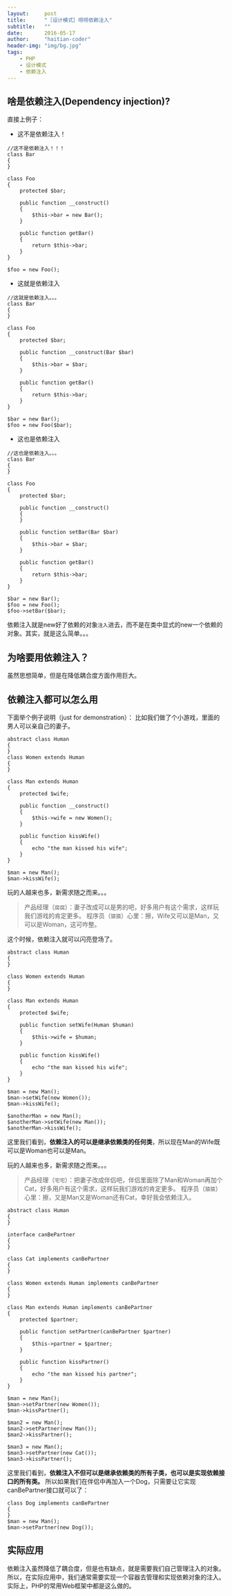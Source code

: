 ```yaml
---
layout:     post
title:      "［设计模式］唠唠依赖注入"
subtitle:   ""
date:       2016-05-17
author:     "haitian-coder"
header-img: "img/bg.jpg"
tags:
    - PHP
    - 设计模式
    - 依赖注入
---
```



## 啥是依赖注入(Dependency injection)? ##
直接上例子：

 - 这不是依赖注入！

```
//这不是依赖注入！！！
class Bar
{
}

class Foo
{
    protected $bar;

    public function __construct()
    {
        $this->bar = new Bar();
    }

    public function getBar()
    {
        return $this->bar;
    }
}

$foo = new Foo();
```

 - 这就是依赖注入

```
//这就是依赖注入。。。
class Bar
{
}

class Foo
{
    protected $bar;

    public function __construct(Bar $bar)
    {
        $this->bar = $bar;
    }

    public function getBar()
    {
        return $this->bar;
    }
}

$bar = new Bar();
$foo = new Foo($bar);
```
 - 这也是依赖注入

```
//这也是依赖注入。。。
class Bar
{
}

class Foo
{
    protected $bar;

    public function __construct()
    {
    }
    
    public function setBar(Bar $bar)
    {
        $this->bar = $bar;
    }

    public function getBar()
    {
        return $this->bar;
    }
}

$bar = new Bar();
$foo = new Foo();
$foo->setBar($bar);
```
依赖注入就是new好了依赖的对象`注入`进去，而不是在类中显式的new一个依赖的对象。其实，就是这么简单。。。

## 为啥要用依赖注入？ ##

虽然思想简单，但是在降低耦合度方面作用巨大。

## 依赖注入都可以怎么用 ##

下面举个例子说明（just for demonstration）：
比如我们做了个小游戏，里面的男人可以亲自己的妻子。

```
abstract class Human
{
}
class Women extends Human
{
}

class Man extends Human
{
    protected $wife;

    public function __construct()
    {
        $this->wife = new Women();
    }

    public function kissWife()
    {
        echo "the man kissed his wife";
    }
}

$man = new Man();
$man->kissWife();
```
玩的人越来也多，新需求随之而来。。。

> 产品经理（`腐腐`）：妻子改成可以是男的吧，好多用户有这个需求，这样玩我们游戏的肯定更多。
> 程序员（`猿猿`）心里：擦，Wife又可以是Man，又可以是Woman，这可咋整。

这个时候，依赖注入就可以闪亮登场了。

```
abstract class Human
{
}

class Women extends Human
{
}

class Man extends Human
{
    protected $wife;

    public function setWife(Human $human)
    {
        $this->wife = $human;
    }

    public function kissWife()
    {
        echo "the man kissed his wife";
    }
}

$man = new Man();
$man->setWife(new Women());
$man->kissWife();

$anotherMan = new Man();
$anotherMan->setWife(new Man());
$anotherMan->kissWife();
```
这里我们看到，**依赖注入的可以是继承依赖类的任何类**，所以现在Man的Wife既可以是Woman也可以是Man。

玩的人越来也多，新需求随之而来。。。

> 产品经理（`宅宅`）：把妻子改成伴侣吧，伴侣里面除了Man和Woman再加个Cat，好多用户有这个需求，这样玩我们游戏的肯定更多。
> 程序员（`猿猿`）心里：擦，又是Man又是Woman还有Cat，幸好我会依赖注入。

```
abstract class Human
{
}

interface canBePartner
{
}

class Cat implements canBePartner
{
}

class Women extends Human implements canBePartner
{
}

class Man extends Human implements canBePartner
{
    protected $partner;

    public function setPartner(canBePartner $partner)
    {
        $this->partner = $partner;
    }

    public function kissPartner()
    {
        echo "the man kissed his partner";
    }
}

$man = new Man();
$man->setPartner(new Women());
$man->kissPartner();

$man2 = new Man();
$man2->setPartner(new Man());
$man2->kissPartner();

$man3 = new Man();
$man3->setPartner(new Cat());
$man3->kissPartner();
```

这里我们看到，**依赖注入不但可以是继承依赖类的所有子类，也可以是实现依赖接口的所有类。**
所以如果我们在伴侣中再加入一个Dog，只需要让它实现canBePartner接口就可以了：

```
class Dog implements canBePartner
{
}
$man = new Man();
$man->setPartner(new Dog());
```

##  实际应用  ##
依赖注入虽然降低了耦合度，但是也有缺点，就是需要我们自己管理注入的对象。
所以，在实际应用中，我们通常需要实现一个容器去管理和实现依赖对象的注入。
实际上，PHP的常用Web框架中都是这么做的。
